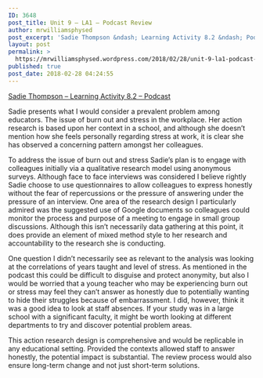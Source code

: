 ```yaml
---
ID: 3648
post_title: Unit 9 – LA1 – Podcast Review
author: mrwilliamsphysed
post_excerpt: 'Sadie Thompson &ndash; Learning Activity 8.2 &ndash; Podcast Sadie presents what I would consider a prevalent problem among educators. The issue of burn out and stress in the workplace. Her action research is based upon her context in a school, and although she doesn&rsquo;t mention how she feels personally regarding stress at work, it is &hellip; <a href="https://mrwilliamsphysed.wordpress.com/2018/02/28/unit-9-la1-podcast-review/">Continue reading <span>Unit 9 &ndash; LA1 &ndash; Podcast&nbsp;Review</span></a>'
layout: post
permalink: >
  https://mrwilliamsphysed.wordpress.com/2018/02/28/unit-9-la1-podcast-review/
published: true
post_date: 2018-02-28 04:24:55
---
```

<p><a href="https://create.twu.ca/sadiethompson/2018/02/25/learning-activity-8-2/">Sadie Thompson &#8211; Learning Activity 8.2 &#8211; Podcast</a></p>
<p>Sadie presents what I would consider a prevalent problem among educators. The issue of burn out and stress in the workplace. Her action research is based upon her context in a school, and although she doesn&#8217;t mention how she feels personally regarding stress at work, it is clear she has observed a concerning pattern amongst her colleagues.</p>
<p>To address the issue of burn out and stress Sadie&#8217;s plan is to engage with colleagues initially via a qualitative research model using anonymous surveys. Although face to face interviews was considered I believe rightly Sadie choose to use questionnaires to allow colleagues to express honestly without the fear of repercussions or the pressure of answering under the pressure of an interview. One area of the research design I particularly admired was the suggested use of Google documents so colleagues could monitor the process and purpose of a meeting to engage in small group discussions. Although this isn&#8217;t necessarily data gathering at this point, it does provide an element of mixed method style to her research and accountability to the research she is conducting.</p>
<p>One question I didn&#8217;t necessarily see as relevant to the analysis was looking at the correlations of years taught and level of stress. As mentioned in the podcast this could be difficult to disguise and protect anonymity, but also I would be worried that a young teacher who may be experiencing burn out or stress may feel they can&#8217;t answer as honestly due to potentially wanting to hide their struggles because of embarrassment. I did, however, think it was a good idea to look at staff absences. If your study was in a large school with a significant faculty, it might be worth looking at different departments to try and discover potential problem areas.</p>
<p>This action research design is comprehensive and would be replicable in any educational setting. Provided the contexts allowed staff to answer honestly, the potential impact is substantial. The review process would also ensure long-term change and not just short-term solutions.</p>
<p>&nbsp;</p>
<p>&nbsp;</p>
<p>&nbsp;</p>
<p>&nbsp;</p>